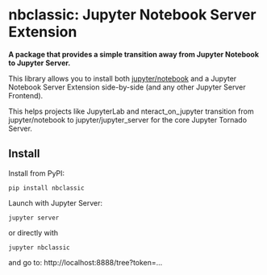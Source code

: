 # nbclassic: Jupyter Notebook Server Extension

**A package that provides a simple transition away from Jupyter Notebook to Jupyter Server.**

This library allows you to install both [jupyter/notebook](http://localhost:8888/tree) and a Jupyter Notebook Server Extension side-by-side (and any other Jupyter Server Frontend).

This helps projects like JupyterLab and nteract_on_jupyter transition from jupyter/notebook to jupyter/jupyter_server for the core Jupyter Tornado Server.

## Install

Install from PyPI:
```
pip install nbclassic
```

Launch with Jupyter Server:
```
jupyter server
```
or directly with 
```
jupyter nbclassic
```
and go to: http://localhost:8888/tree?token=...
